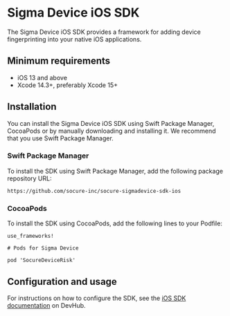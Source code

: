 # Sigma Device iOS SDK

The Sigma Device iOS SDK provides a framework for adding device fingerprinting into your native iOS applications.

## Minimum requirements

-   iOS 13 and above
-   Xcode 14.3+, preferably Xcode 15+

## Installation

You can install the Sigma Device iOS SDK using Swift Package Manager, CocoaPods or by manually downloading and installing it. We recommend that you use Swift Package Manager.

### Swift Package Manager

To install the SDK using Swift Package Manager, add the following package repository URL:

```
https://github.com/socure-inc/socure-sigmadevice-sdk-ios
```

### CocoaPods

To install the SDK using CocoaPods, add the following lines to your Podfile:

```
use_frameworks!

# Pods for Sigma Device

pod 'SocureDeviceRisk'
```

## Configuration and usage

For instructions on how to configure the SDK, see the [iOS SDK documentation](https://developer.socure.com/docs/sdks/sigma-device/ios-sdk/) on DevHub.
